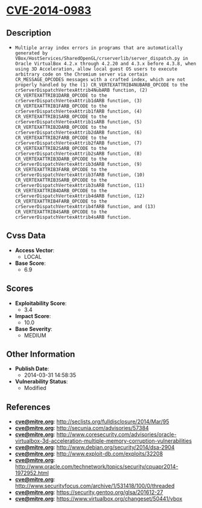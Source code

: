 
# [CVE-2014-0983](https://cve.mitre.org/cgi-bin/cvename.cgi?name=CVE-2014-0983)

## Description

- `Multiple array index errors in programs that are automatically generated by VBox/HostServices/SharedOpenGL/crserverlib/server_dispatch.py in Oracle VirtualBox 4.2.x through 4.2.20 and 4.3.x before 4.3.8, when using 3D Acceleration, allow local guest OS users to execute arbitrary code on the Chromium server via certain CR_MESSAGE_OPCODES messages with a crafted index, which are not properly handled by the (1) CR_VERTEXATTRIB4NUBARB_OPCODE to the crServerDispatchVertexAttrib4NubARB function, (2) CR_VERTEXATTRIB1DARB_OPCODE to the crServerDispatchVertexAttrib1dARB function, (3) CR_VERTEXATTRIB1FARB_OPCODE to the crServerDispatchVertexAttrib1fARB function, (4) CR_VERTEXATTRIB1SARB_OPCODE to the crServerDispatchVertexAttrib1sARB function, (5) CR_VERTEXATTRIB2DARB_OPCODE to the crServerDispatchVertexAttrib2dARB function, (6) CR_VERTEXATTRIB2FARB_OPCODE to the crServerDispatchVertexAttrib2fARB function, (7) CR_VERTEXATTRIB2SARB_OPCODE to the crServerDispatchVertexAttrib2sARB function, (8) CR_VERTEXATTRIB3DARB_OPCODE to the crServerDispatchVertexAttrib3dARB function, (9) CR_VERTEXATTRIB3FARB_OPCODE to the crServerDispatchVertexAttrib3fARB function, (10) CR_VERTEXATTRIB3SARB_OPCODE to the crServerDispatchVertexAttrib3sARB function, (11) CR_VERTEXATTRIB4DARB_OPCODE to the crServerDispatchVertexAttrib4dARB function, (12) CR_VERTEXATTRIB4FARB_OPCODE to the crServerDispatchVertexAttrib4fARB function, and (13) CR_VERTEXATTRIB4SARB_OPCODE to the crServerDispatchVertexAttrib4sARB function.`

## Cvss Data

- **Access Vector**:
  - LOCAL
- **Base Score**:
  - 6.9

## Scores

- **Exploitability Score**:
  - 3.4
- **Impact Score**:
  - 10.0
- **Base Severity**:
  - MEDIUM

## Other Information

- **Publish Date**:
  - 2014-03-31 14:58:35
- **Vulnerability Status**:
  - Modified

## References

- **cve@mitre.org**: http://seclists.org/fulldisclosure/2014/Mar/95
- **cve@mitre.org**: http://secunia.com/advisories/57384
- **cve@mitre.org**: http://www.coresecurity.com/advisories/oracle-virtualbox-3d-acceleration-multiple-memory-corruption-vulnerabilities
- **cve@mitre.org**: http://www.debian.org/security/2014/dsa-2904
- **cve@mitre.org**: http://www.exploit-db.com/exploits/32208
- **cve@mitre.org**: http://www.oracle.com/technetwork/topics/security/cpuapr2014-1972952.html
- **cve@mitre.org**: http://www.securityfocus.com/archive/1/531418/100/0/threaded
- **cve@mitre.org**: https://security.gentoo.org/glsa/201612-27
- **cve@mitre.org**: https://www.virtualbox.org/changeset/50441/vbox
